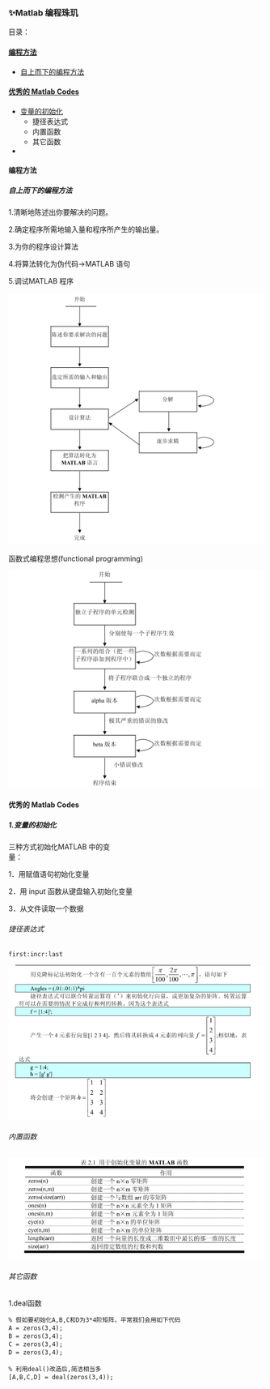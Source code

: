 ### ✨Matlab 编程珠玑

目录：

#### [编程方法](#编程方法)

* [自上而下的编程方法](#自上而下的编程方法)

#### [优秀的 Matlab Codes](#优秀的-matlab-codes)

* [变量的初始化](#变量的初始化)
  * 捷径表达式
  * 内置函数
  * 其它函数
* 
#### 编程方法

##### 自上而下的编程方法

1.清晰地陈述出你要解决的问题。

2.确定程序所需地输入量和程序所产生的输出量。

3.为你的程序设计算法

4.将算法转化为伪代码→MATLAB 语句

5.调试MATLAB 程序

![](/assets/matlab自上而下编程方法.png)

函数式编程思想\(functional programming\)

![](/assets/matlab调试2.png)

#### 优秀的 Matlab Codes

##### 1.变量的初始化

三种方式初始化MATLAB 中的变  
量：

1．用赋值语句初始化变量

2．用 input 函数从键盘输入初始化变量

3．从文件读取一个数据

###### 捷径表达式

```
first:incr:last
```

![](/assets/捷径表达式)

###### 内置函数

![](/assets/内置函数)

###### 其它函数

1.deal函数

```
% 假如要初始化A,B,C和D为3*4阶矩阵，平常我们会用如下代码
A = zeros(3,4);
B = zeros(3,4);
C = zeros(3,4);
D = zeros(3,4);

% 利用deal()改造后,简洁相当多
[A,B,C,D] = deal(zeros(3,4));
```



